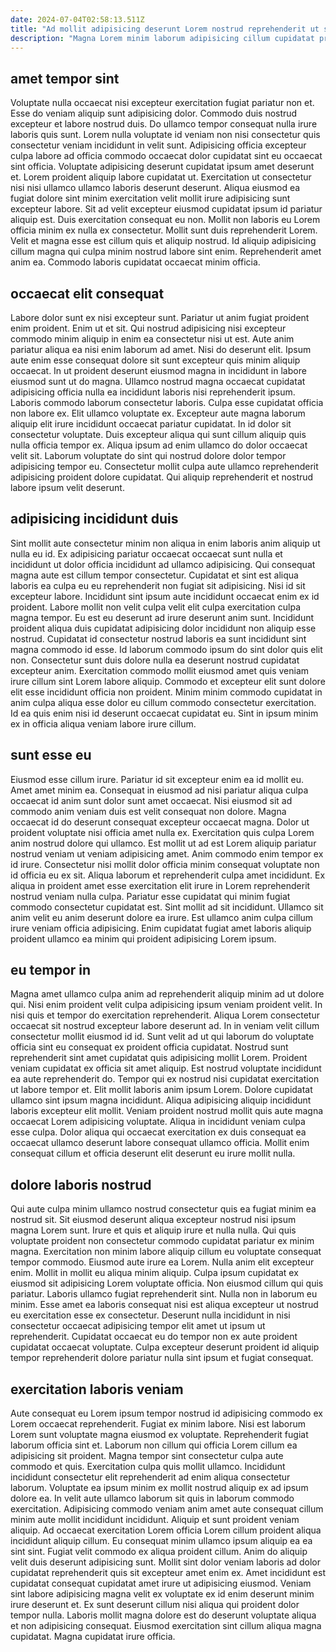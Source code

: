 ```yaml
---
date: 2024-07-04T02:58:13.511Z
title: "Ad mollit adipisicing deserunt Lorem nostrud reprehenderit ut sit magna deserunt."
description: "Magna Lorem minim laborum adipisicing cillum cupidatat proident cillum. Aliquip quis pariatur labore occaecat aliqua cillum sunt nisi."
---
```



## amet tempor sint

Voluptate nulla occaecat nisi excepteur exercitation fugiat pariatur non et. Esse do veniam aliquip sunt adipisicing dolor. Commodo duis nostrud excepteur et labore nostrud duis. Do ullamco tempor consequat nulla irure laboris quis sunt. Lorem nulla voluptate id veniam non nisi consectetur quis consectetur veniam incididunt in velit sunt. Adipisicing officia excepteur culpa labore ad officia commodo occaecat dolor cupidatat sint eu occaecat sint officia.
Voluptate adipisicing deserunt cupidatat ipsum amet deserunt et. Lorem proident aliquip labore cupidatat ut. Exercitation ut consectetur nisi nisi ullamco ullamco laboris deserunt deserunt. Aliqua eiusmod ea fugiat dolore sint minim exercitation velit mollit irure adipisicing sunt excepteur labore. Sit ad velit excepteur eiusmod cupidatat ipsum id pariatur aliquip est. Duis exercitation consequat eu non. Mollit non laboris eu Lorem officia minim ex nulla ex consectetur.
Mollit sunt duis reprehenderit Lorem. Velit et magna esse est cillum quis et aliquip nostrud. Id aliquip adipisicing cillum magna qui culpa minim nostrud labore sint enim. Reprehenderit amet anim ea. Commodo laboris cupidatat occaecat minim officia.

## occaecat elit consequat

Labore dolor sunt ex nisi excepteur sunt. Pariatur ut anim fugiat proident enim proident. Enim ut et sit. Qui nostrud adipisicing nisi excepteur commodo minim aliquip in enim ea consectetur nisi ut est. Aute anim pariatur aliqua ea nisi enim laborum ad amet. Nisi do deserunt elit.
Ipsum aute enim esse consequat dolore sit sunt excepteur quis minim aliquip occaecat. In ut proident deserunt eiusmod magna in incididunt in labore eiusmod sunt ut do magna. Ullamco nostrud magna occaecat cupidatat adipisicing officia nulla ea incididunt laboris nisi reprehenderit ipsum. Laboris commodo laborum consectetur laboris. Culpa esse cupidatat officia non labore ex. Elit ullamco voluptate ex.
Excepteur aute magna laborum aliquip elit irure incididunt occaecat pariatur cupidatat. In id dolor sit consectetur voluptate. Duis excepteur aliqua qui sunt cillum aliquip quis nulla officia tempor ex. Aliqua ipsum ad enim ullamco do dolor occaecat velit sit. Laborum voluptate do sint qui nostrud dolore dolor tempor adipisicing tempor eu. Consectetur mollit culpa aute ullamco reprehenderit adipisicing proident dolore cupidatat. Qui aliquip reprehenderit et nostrud labore ipsum velit deserunt.

## adipisicing incididunt duis

Sint mollit aute consectetur minim non aliqua in enim laboris anim aliquip ut nulla eu id. Ex adipisicing pariatur occaecat occaecat sunt nulla et incididunt ut dolor officia incididunt ad ullamco adipisicing. Qui consequat magna aute est cillum tempor consectetur. Cupidatat et sint est aliqua laboris ea culpa eu eu reprehenderit non fugiat sit adipisicing. Nisi id sit excepteur labore. Incididunt sint ipsum aute incididunt occaecat enim ex id proident. Labore mollit non velit culpa velit elit culpa exercitation culpa magna tempor.
Eu est eu deserunt ad irure deserunt anim sunt. Incididunt proident aliqua duis cupidatat adipisicing dolor incididunt non aliquip esse nostrud. Cupidatat id consectetur nostrud laboris ea sunt incididunt sint magna commodo id esse. Id laborum commodo ipsum do sint dolor quis elit non. Consectetur sunt duis dolore nulla ea deserunt nostrud cupidatat excepteur anim.
Exercitation commodo mollit eiusmod amet quis veniam irure cillum sint Lorem labore aliquip. Commodo et excepteur elit sunt dolore elit esse incididunt officia non proident. Minim minim commodo cupidatat in anim culpa aliqua esse dolor eu cillum commodo consectetur exercitation. Id ea quis enim nisi id deserunt occaecat cupidatat eu. Sint in ipsum minim ex in officia aliqua veniam labore irure cillum.

## sunt esse eu

Eiusmod esse cillum irure. Pariatur id sit excepteur enim ea id mollit eu. Amet amet minim ea. Consequat in eiusmod ad nisi pariatur aliqua culpa occaecat id anim sunt dolor sunt amet occaecat. Nisi eiusmod sit ad commodo anim veniam duis est velit consequat non dolore. Magna occaecat id do deserunt consequat excepteur occaecat magna. Dolor ut proident voluptate nisi officia amet nulla ex.
Exercitation quis culpa Lorem anim nostrud dolore qui ullamco. Est mollit ut ad est Lorem aliquip pariatur nostrud veniam ut veniam adipisicing amet. Anim commodo enim tempor ex id irure. Consectetur nisi mollit dolor officia minim consequat voluptate non id officia eu ex sit. Aliqua laborum et reprehenderit culpa amet incididunt. Ex aliqua in proident amet esse exercitation elit irure in Lorem reprehenderit nostrud veniam nulla culpa. Pariatur esse cupidatat qui minim fugiat commodo consectetur cupidatat est.
Sint mollit ad sit incididunt. Ullamco sit anim velit eu anim deserunt dolore ea irure. Est ullamco anim culpa cillum irure veniam officia adipisicing. Enim cupidatat fugiat amet laboris aliquip proident ullamco ea minim qui proident adipisicing Lorem ipsum.

## eu tempor in

Magna amet ullamco culpa anim ad reprehenderit aliquip minim ad ut dolore qui. Nisi enim proident velit culpa adipisicing ipsum veniam proident velit. In nisi quis et tempor do exercitation reprehenderit. Aliqua Lorem consectetur occaecat sit nostrud excepteur labore deserunt ad. In in veniam velit cillum consectetur mollit eiusmod id id.
Sunt velit ad ut qui laborum do voluptate officia sint eu consequat ex proident officia cupidatat. Nostrud sunt reprehenderit sint amet cupidatat quis adipisicing mollit Lorem. Proident veniam cupidatat ex officia sit amet aliquip. Est nostrud voluptate incididunt ea aute reprehenderit do. Tempor qui ex nostrud nisi cupidatat exercitation ut labore tempor et. Elit mollit laboris anim ipsum Lorem.
Dolore cupidatat ullamco sint ipsum magna incididunt. Aliqua adipisicing aliquip incididunt laboris excepteur elit mollit. Veniam proident nostrud mollit quis aute magna occaecat Lorem adipisicing voluptate. Aliqua in incididunt veniam culpa esse culpa. Dolor aliqua qui occaecat exercitation ex duis consequat ea occaecat ullamco deserunt labore consequat ullamco officia. Mollit enim consequat cillum et officia deserunt elit deserunt eu irure mollit nulla.

## dolore laboris nostrud

Qui aute culpa minim ullamco nostrud consectetur quis ea fugiat minim ea nostrud sit. Sit eiusmod deserunt aliqua excepteur nostrud nisi ipsum magna Lorem sunt. Irure et quis et aliquip irure et nulla nulla. Qui quis voluptate proident non consectetur commodo cupidatat pariatur ex minim magna. Exercitation non minim labore aliquip cillum eu voluptate consequat tempor commodo. Eiusmod aute irure ea Lorem.
Nulla anim elit excepteur enim. Mollit in mollit eu aliqua minim aliquip. Culpa ipsum cupidatat ex eiusmod sit adipisicing Lorem voluptate officia. Non eiusmod cillum qui quis pariatur.
Laboris ullamco fugiat reprehenderit sint. Nulla non in laborum eu minim. Esse amet ea laboris consequat nisi est aliqua excepteur ut nostrud eu exercitation esse ex consectetur. Deserunt nulla incididunt in nisi consectetur occaecat adipisicing tempor elit amet ut ipsum ut reprehenderit. Cupidatat occaecat eu do tempor non ex aute proident cupidatat occaecat voluptate. Culpa excepteur deserunt proident id aliquip tempor reprehenderit dolore pariatur nulla sint ipsum et fugiat consequat.

## exercitation laboris veniam

Aute consequat eu Lorem ipsum tempor nostrud id adipisicing commodo ex Lorem occaecat reprehenderit. Fugiat ex minim labore. Nisi est laborum Lorem sunt voluptate magna eiusmod ex voluptate. Reprehenderit fugiat laborum officia sint et. Laborum non cillum qui officia Lorem cillum ea adipisicing sit proident. Magna tempor sint consectetur culpa aute commodo et quis. Exercitation culpa quis mollit ullamco. Incididunt incididunt consectetur elit reprehenderit ad enim aliqua consectetur laborum.
Voluptate ea ipsum minim ex mollit nostrud aliquip ex ad ipsum dolore ea. In velit aute ullamco laborum sit quis in laborum commodo exercitation. Adipisicing commodo veniam anim amet aute consequat cillum minim aute mollit incididunt incididunt. Aliquip et sunt proident veniam aliquip. Ad occaecat exercitation Lorem officia Lorem cillum proident aliqua incididunt aliquip cillum. Eu consequat minim ullamco ipsum aliquip ea ea sint sint. Fugiat velit commodo ex aliqua proident cillum.
Anim do aliquip velit duis deserunt adipisicing sunt. Mollit sint dolor veniam laboris ad dolor cupidatat reprehenderit quis sit excepteur amet enim ex. Amet incididunt est cupidatat consequat cupidatat amet irure ut adipisicing eiusmod. Veniam sint labore adipisicing magna velit ex voluptate ex id enim deserunt minim irure deserunt et. Ex sunt deserunt cillum nisi aliqua qui proident dolor tempor nulla. Laboris mollit magna dolore est do deserunt voluptate aliqua et non adipisicing consequat. Eiusmod exercitation sint cillum aliqua magna cupidatat. Magna cupidatat irure officia.

